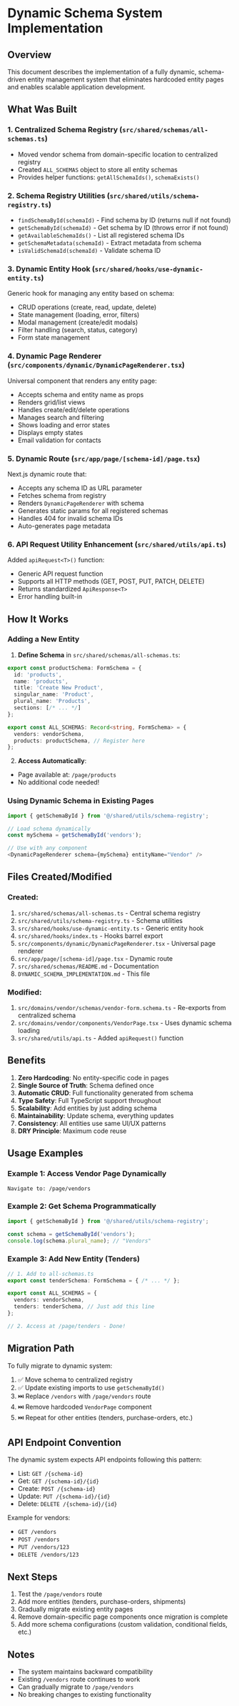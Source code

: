 # Dynamic Schema System Implementation

## Overview

This document describes the implementation of a fully dynamic, schema-driven entity management system that eliminates hardcoded entity pages and enables scalable application development.

## What Was Built

### 1. Centralized Schema Registry (`src/shared/schemas/all-schemas.ts`)
- Moved vendor schema from domain-specific location to centralized registry
- Created `ALL_SCHEMAS` object to store all entity schemas
- Provides helper functions: `getAllSchemaIds()`, `schemaExists()`

### 2. Schema Registry Utilities (`src/shared/utils/schema-registry.ts`)
- `findSchemaById(schemaId)` - Find schema by ID (returns null if not found)
- `getSchemaById(schemaId)` - Get schema by ID (throws error if not found)
- `getAvailableSchemaIds()` - List all registered schema IDs
- `getSchemaMetadata(schemaId)` - Extract metadata from schema
- `isValidSchemaId(schemaId)` - Validate schema ID

### 3. Dynamic Entity Hook (`src/shared/hooks/use-dynamic-entity.ts`)
Generic hook for managing any entity based on schema:
- CRUD operations (create, read, update, delete)
- State management (loading, error, filters)
- Modal management (create/edit modals)
- Filter handling (search, status, category)
- Form state management

### 4. Dynamic Page Renderer (`src/components/dynamic/DynamicPageRenderer.tsx`)
Universal component that renders any entity page:
- Accepts schema and entity name as props
- Renders grid/list views
- Handles create/edit/delete operations
- Manages search and filtering
- Shows loading and error states
- Displays empty states
- Email validation for contacts

### 5. Dynamic Route (`src/app/page/[schema-id]/page.tsx`)
Next.js dynamic route that:
- Accepts any schema ID as URL parameter
- Fetches schema from registry
- Renders `DynamicPageRenderer` with schema
- Generates static params for all registered schemas
- Handles 404 for invalid schema IDs
- Auto-generates page metadata

### 6. API Request Utility Enhancement (`src/shared/utils/api.ts`)
Added `apiRequest<T>()` function:
- Generic API request function
- Supports all HTTP methods (GET, POST, PUT, PATCH, DELETE)
- Returns standardized `ApiResponse<T>`
- Error handling built-in

## How It Works

### Adding a New Entity

1. **Define Schema** in `src/shared/schemas/all-schemas.ts`:
```typescript
export const productSchema: FormSchema = {
  id: 'products',
  name: 'products',
  title: 'Create New Product',
  singular_name: 'Product',
  plural_name: 'Products',
  sections: [/* ... */]
};

export const ALL_SCHEMAS: Record<string, FormSchema> = {
  vendors: vendorSchema,
  products: productSchema, // Register here
};
```

2. **Access Automatically**:
- Page available at: `/page/products`
- No additional code needed!

### Using Dynamic Schema in Existing Pages

```typescript
import { getSchemaById } from '@/shared/utils/schema-registry';

// Load schema dynamically
const mySchema = getSchemaById('vendors');

// Use with any component
<DynamicPageRenderer schema={mySchema} entityName="Vendor" />
```

## Files Created/Modified

### Created:
1. `src/shared/schemas/all-schemas.ts` - Central schema registry
2. `src/shared/utils/schema-registry.ts` - Schema utilities
3. `src/shared/hooks/use-dynamic-entity.ts` - Generic entity hook
4. `src/shared/hooks/index.ts` - Hooks barrel export
5. `src/components/dynamic/DynamicPageRenderer.tsx` - Universal page renderer
6. `src/app/page/[schema-id]/page.tsx` - Dynamic route
7. `src/shared/schemas/README.md` - Documentation
8. `DYNAMIC_SCHEMA_IMPLEMENTATION.md` - This file

### Modified:
1. `src/domains/vendor/schemas/vendor-form.schema.ts` - Re-exports from centralized schema
2. `src/domains/vendor/components/VendorPage.tsx` - Uses dynamic schema loading
3. `src/shared/utils/api.ts` - Added `apiRequest()` function

## Benefits

1. **Zero Hardcoding**: No entity-specific code in pages
2. **Single Source of Truth**: Schema defined once
3. **Automatic CRUD**: Full functionality generated from schema
4. **Type Safety**: Full TypeScript support throughout
5. **Scalability**: Add entities by just adding schema
6. **Maintainability**: Update schema, everything updates
7. **Consistency**: All entities use same UI/UX patterns
8. **DRY Principle**: Maximum code reuse

## Usage Examples

### Example 1: Access Vendor Page Dynamically
```
Navigate to: /page/vendors
```

### Example 2: Get Schema Programmatically
```typescript
import { getSchemaById } from '@/shared/utils/schema-registry';

const schema = getSchemaById('vendors');
console.log(schema.plural_name); // "Vendors"
```

### Example 3: Add New Entity (Tenders)
```typescript
// 1. Add to all-schemas.ts
export const tenderSchema: FormSchema = { /* ... */ };

export const ALL_SCHEMAS = {
  vendors: vendorSchema,
  tenders: tenderSchema, // Just add this line
};

// 2. Access at /page/tenders - Done!
```

## Migration Path

To fully migrate to dynamic system:

1. ✅ Move schema to centralized registry
2. ✅ Update existing imports to use `getSchemaById()`
3. ⏭️ Replace `/vendors` with `/page/vendors` route
4. ⏭️ Remove hardcoded `VendorPage` component
5. ⏭️ Repeat for other entities (tenders, purchase-orders, etc.)

## API Endpoint Convention

The dynamic system expects API endpoints following this pattern:
- List: `GET /{schema-id}`
- Get: `GET /{schema-id}/{id}`
- Create: `POST /{schema-id}`
- Update: `PUT /{schema-id}/{id}`
- Delete: `DELETE /{schema-id}/{id}`

Example for vendors:
- `GET /vendors`
- `POST /vendors`
- `PUT /vendors/123`
- `DELETE /vendors/123`

## Next Steps

1. Test the `/page/vendors` route
2. Add more entities (tenders, purchase-orders, shipments)
3. Gradually migrate existing entity pages
4. Remove domain-specific page components once migration is complete
5. Add more schema configurations (custom validation, conditional fields, etc.)

## Notes

- The system maintains backward compatibility
- Existing `/vendors` route continues to work
- Can gradually migrate to `/page/vendors`
- No breaking changes to existing functionality

